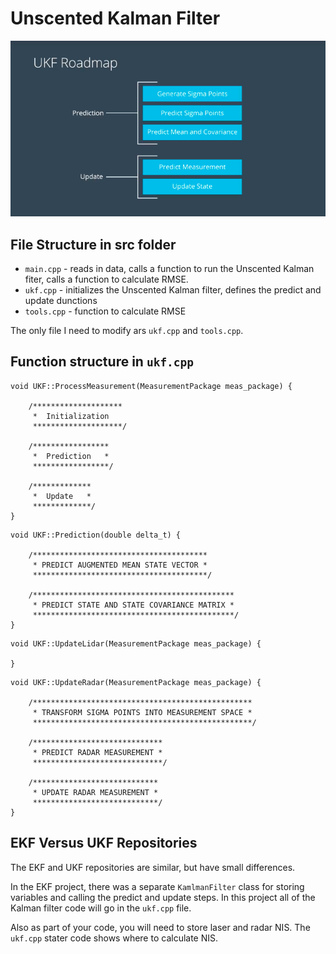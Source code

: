 [//]: # (Image References)

[image0]: ./UKF_roadmap.jpg "UKF Roadmap"
[image1]: ./warining.jpg "Failed to listen to port"


# Unscented Kalman Filter

![alt text][image0]


## File Structure in src folder

* `main.cpp` - reads in data, calls a function to run the Unscented Kalman fiter, calls a function to calculate RMSE.
* `ukf.cpp` - initializes the Unscented Kalman filter, defines the predict and update dunctions
* `tools.cpp` - function to calculate RMSE

The only file I need to modify ars `ukf.cpp` and `tools.cpp`.

## Function structure in `ukf.cpp`

```
void UKF::ProcessMeasurement(MeasurementPackage meas_package) {
	
	/********************
	 *  Initialization
	 ********************/
 
	/*****************
	 *  Prediction   *
	 *****************/
	 
	/*************
	 *  Update   *
	 *************/
}
```
```
void UKF::Prediction(double delta_t) {

	/***************************************
	 * PREDICT AUGMENTED MEAN STATE VECTOR *
	 ***************************************/

	/*********************************************
	 * PREDICT STATE AND STATE COVARIANCE MATRIX *
	 *********************************************/	 
}
```
```
void UKF::UpdateLidar(MeasurementPackage meas_package) {

}
```
```
void UKF::UpdateRadar(MeasurementPackage meas_package) {
	
	/*************************************************
	 * TRANSFORM SIGMA POINTS INTO MEASUREMENT SPACE *
	 *************************************************/
	 
	/*****************************
	 * PREDICT RADAR MEASUREMENT *
	 *****************************/
	 
	/****************************
     * UPDATE RADAR MEASUREMENT *
     ****************************/ 
}
```

## EKF Versus UKF Repositories
The EKF and UKF repositories are similar, but have small differences.

In the EKF project, there was a separate `KamlmanFilter` class for storing variables and calling the predict and update steps. In this project all of the Kalman filter code will go in the `ukf.cpp` file.

Also as part of your code, you will need to store laser and radar NIS. The `ukf.cpp` stater code shows where to calculate NIS.